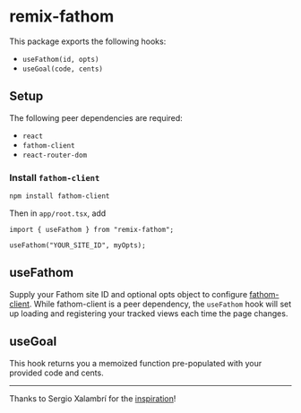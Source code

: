 # remix-fathom

This package exports the following hooks:

- `useFathom(id, opts)`
- `useGoal(code, cents)`

## Setup

The following peer dependencies are required:

- `react`
- `fathom-client`
- `react-router-dom`

### Install `fathom-client`

```sh
npm install fathom-client
```

Then in `app/root.tsx`, add

```tsx
import { useFathom } from "remix-fathom";

useFathom("YOUR_SITE_ID", myOpts);
```

## useFathom

Supply your Fathom site ID and optional opts object to configure [fathom-client][]. While fathom-client is a peer dependency, the `useFathom` hook will set up loading and registering your tracked views each time the page changes.

## useGoal

This hook returns you a memoized function pre-populated with your provided code and cents.

---

Thanks to Sergio Xalambrí for the [inspiration][]!

[inspiration]: https://sergiodxa.com/articles/use-fathom-with-remix
[fathom-client]: https://www.npmjs.com/package/fathom-client

